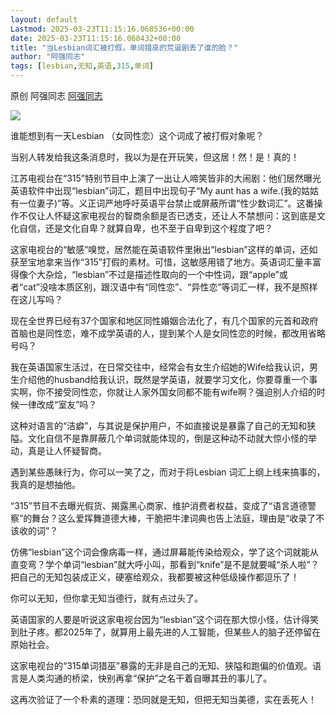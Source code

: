 ```yaml
---
layout: default
Lastmod: 2025-03-23T11:15:16.068536+00:00
date: 2025-03-23T11:15:16.068432+00:00
title: "当Lesbian词汇被打假，单词猎巫的荒诞剧丢了谁的脸？"
author: "阿强同志"
tags: [lesbian,无知,英语,315,单词]
---
```


原创 阿强同志 [阿强同志](javascript:void(0);)

![](https://images.weserv.nl/?url=https%3A//mmbiz.qpic.cn/sz_mmbiz_png/VQbJCuxwzMicEWXtSTtgxYibmQPw8s4hUCMGiaiaFEP6rGdM6eFia1YNsrU0AqJMgtHjykkAia0e1VUgUzOvLS3UbybQ/640%3Fwx_fmt%3Dpng%26from%3Dappmsg)

谁能想到有一天Lesbian （女同性恋）这个词成了被打假对象呢？

当别人转发给我这条消息时，我以为是在开玩笑，但这居！然！是！真的！

江苏电视台在“315”特别节目中上演了一出让人啼笑皆非的大闹剧：他们居然曝光英语软件中出现“lesbian”词汇，题目中出现句子“My aunt has a wife.(我的姑姑有一位妻子)”等。义正词严地呼吁英语平台禁止或屏蔽所谓“性少数词汇”。这番操作不仅让人怀疑这家电视台的智商余额是否已透支，还让人不禁想问：这到底是文化自信，还是文化自卑？就算自卑，也不至于自卑到这个程度了吧？

这家电视台的“敏感”嗅觉，居然能在英语软件里揪出“lesbian”这样的单词，还如获至宝地拿来当作“315”打假的素材。可惜，这敏感用错了地方。英语词汇量丰富得像个大杂烩，“lesbian”不过是描述性取向的一个中性词，跟“apple”或者“cat”没啥本质区别，跟汉语中有“同性恋”、“异性恋”等词汇一样，我不是照样在这儿写吗？

现在全世界已经有37个国家和地区同性婚姻合法化了，有几个国家的元首和政府首脑也是同性恋，难不成学英语的人，提到某个人是女同性恋的时候，都改用省略号吗？

我在英语国家生活过，在日常交往中，经常会有女生介绍她的Wife给我认识，男生介绍他的husband给我认识，既然是学英语，就要学习文化，你要尊重一个事实啊，你不接受同性恋，你就让人家外国女同都不能有wife啊？强迫别人介绍的时候一律改成“室友”吗？

这种对语言的“洁癖”，与其说是保护用户，不如直接说是暴露了自己的无知和狭隘。文化自信不是靠屏蔽几个单词就能体现的，倒是这种动不动就大惊小怪的举动，真是让人怀疑智商。

遇到某些愚昧行为，你可以一笑了之，而对于将Lesbian 词汇上纲上线来搞事的，我真的是想抽他。  

“315”节目不去曝光假货、揭露黑心商家、维护消费者权益，变成了“语言道德警察”的舞台？这么爱挥舞道德大棒，干脆把牛津词典也告上法庭，理由是“收录了不该收的词”？

仿佛“lesbian”这个词会像病毒一样，通过屏幕能传染给观众，学了这个词就能从直变弯？学个单词“lesbian”就大呼小叫，那看到“knife”是不是就要喊“杀人啦”？把自己的无知包装成正义，硬塞给观众，我都要被这种低级操作都逗乐了！

你可以无知，但你拿无知当德行，就有点过头了。  

英语国家的人要是听说这家电视台因为“lesbian”这个词在那大惊小怪，估计得笑到肚子疼。都2025年了，就算用上最先进的人工智能，但某些人的脑子还停留在原始社会。

这家电视台的“315单词猎巫”暴露的无非是自己的无知、狭隘和跑偏的价值观。语言是人类沟通的桥梁，快别再拿“保护”之名干着自曝其丑的事儿了。

这再次验证了一个朴素的道理：恐同就是无知，但把无知当美德，实在丢死人！

